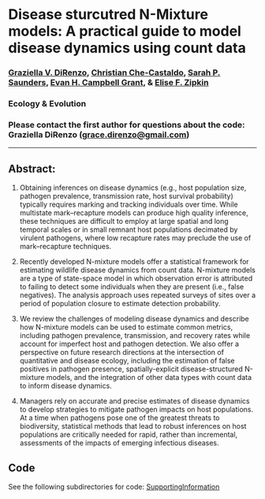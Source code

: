 # Disease sturcutred N-Mixture models: A practical guide to model disease dynamics using count data

### [Graziella V. DiRenzo](https://grazielladirenzo.weebly.com), [Christian Che-Castaldo](https://github.com/CCheCastaldo), [Sarah P. Saunders](https://sarahpsaunders.wordpress.com/), [Evan H. Campbell Grant](https://www.usgs.gov/staff-profiles/evan-grant?qt-staff_profile_science_products=0#qt-staff_profile_science_products), & [Elise F. Zipkin](https://msu.edu/user/ezipkin/)

### Ecology & Evolution

### Please contact the first author for questions about the code: Graziella DiRenzo (grace.direnzo@gmail.com)
__________________________________________________________________________________________________________________________________________

## Abstract: 
1.  Obtaining inferences on disease dynamics (e.g., host population size, pathogen prevalence, transmission rate, host survival probability) typically requires marking and tracking individuals over time. While multistate mark–recapture models can produce high quality inference, these techniques are difficult to employ at large spatial and long temporal scales or in small remnant host populations decimated by virulent pathogens, where low recapture rates may preclude the use of mark–recapture techniques. 

2. Recently developed N-mixture models offer a statistical framework for estimating wildlife disease dynamics from count data. N-mixture models are a type of state-space model in which observation error is attributed to failing to detect some individuals when they are present (i.e., false negatives). The analysis approach uses repeated surveys of sites over a period of population closure to estimate detection probability. 

3. We review the challenges of modeling disease dynamics and describe how N-mixture models can be used to estimate common metrics, including pathogen prevalence, transmission, and recovery rates while account for imperfect host and pathogen detection. We also offer a perspective on future research directions at the intersection of quantitative and disease ecology, including the estimation of false positives in pathogen presence, spatially-explicit disease-structured N-mixture models, and the integration of other data types with count data to inform disease dynamics.

4. Managers rely on accurate and precise estimates of disease dynamics to develop strategies to mitigate pathogen impacts on host populations. At a time when pathogens pose one of the greatest threats to biodiversity, statistical methods that lead to robust inferences on host populations are critically needed for rapid, rather than incremental, assessments of the impacts of emerging infectious diseases.

## Code
See the following subdirectories for code: [SupportingInformation](https://github.com/Grace89/DiRenzo_etal_MEE_in_review/blob/master/Appendix_09_Nov_2018.Rmd)
